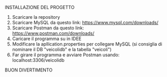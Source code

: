 INSTALLAZIONE DEL PROGETTO
1) Scaricare la repository
2) Scaricare MySQL da questo link: https://www.mysql.com/downloads/
3) Scaricare Postman da questo link: https://www.postman.com/downloads/
4) Caricare il programma su in IDEE
5) Modificare la apllication.properties per collegare MySQL (si consiglia di nominare il DB "veicolidb" e la tabella "veicoli")
6) Far girare il programma e avviare Postman usando: localhost:3306/veicolidb

BUON DIVERTIMENTO
